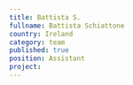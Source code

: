```yaml
---
title: Battista S.
fullname: Battista Schiattone
country: Ireland
category: team
published: true
position: Assistant
project:
---
```

